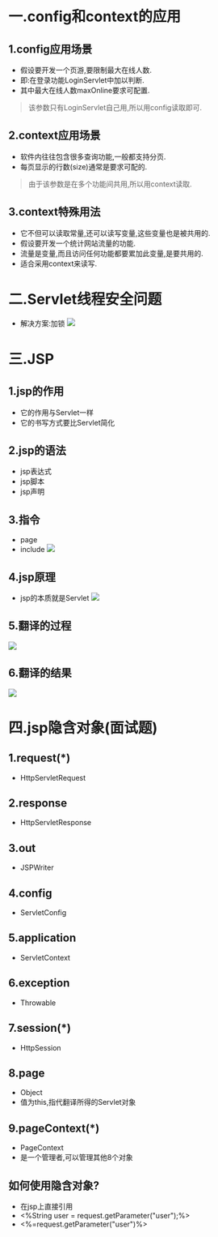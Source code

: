 # 一.config和context的应用
## 1.config应用场景
- 假设要开发一个页游,要限制最大在线人数.
- 即:在登录功能LoginServlet中加以判断.
- 其中最大在线人数maxOnline要求可配置.
> 该参数只有LoginServlet自己用,所以用config读取即可.

## 2.context应用场景
- 软件内往往包含很多查询功能,一般都支持分页.
- 每页显示的行数(size)通常是要求可配的.
> 由于该参数是在多个功能间共用,所以用context读取.

## 3.context特殊用法
- 它不但可以读取常量,还可以读写变量,这些变量也是被共用的.
- 假设要开发一个统计网站流量的功能.
- 流量是变量,而且访问任何功能都要累加此变量,是要共用的.
- 适合采用context来读写.

# 二.Servlet线程安全问题
- 解决方案:加锁
![](1.png)

# 三.JSP
## 1.jsp的作用
- 它的作用与Servlet一样
- 它的书写方式要比Servlet简化

## 2.jsp的语法
- jsp表达式
- jsp脚本
- jsp声明

## 3.指令
- page
- include
![](2.png)

## 4.jsp原理
- jsp的本质就是Servlet
![](3.png)

## 5.翻译的过程
![](4.png)

## 6.翻译的结果
![](5.png)

# 四.jsp隐含对象(面试题)
## 1.request(*)
- HttpServletRequest

## 2.response
- HttpServletResponse

## 3.out
- JSPWriter

## 4.config
- ServletConfig

## 5.application
- ServletContext

## 6.exception
- Throwable

## 7.session(*)
- HttpSession

## 8.page
- Object
- 值为this,指代翻译所得的Servlet对象

## 9.pageContext(*)
- PageContext
- 是一个管理者,可以管理其他8个对象

## 如何使用隐含对象?
- 在jsp上直接引用
- <%String user = request.getParameter("user");%>
- <%=request.getParameter("user")%>
